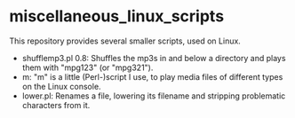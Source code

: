 # miscellaneous_linux_scripts

This repository provides several smaller scripts, used on Linux.

- shufflemp3.pl 0.8: Shuffles the mp3s in and below a directory and plays them with "mpg123" (or "mpg321").
- m: "m" is a little (Perl-)script I use, to play media files of different types on the Linux console.
- lower.pl: Renames a file, lowering its filename and stripping problematic characters from it.
